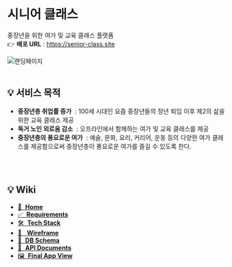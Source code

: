 # 시니어 클래스
중장년을 위한 여가 및 교육 클래스 플랫폼   
👉 <strong>배포 URL</strong> : https://senior-class.site    



<img src='https://user-images.githubusercontent.com/81205088/153705047-1f535585-c07a-43ce-b1ae-17e0708f1d7d.gif' alt='랜딩페이지'/>


<br/>
<br/>


## 💡 서비스 목적
- **중장년층 취업률 증가** &nbsp;: 100세 시대인 요즘 중장년들의 정년 퇴임 이후 제2의 삶을 위한 교육 클래스 제공
- **독거 노인 외로움 감소** &nbsp;: 오프라인에서 함께하는 여가 및 교육 클래스를 제공
- **중장년층의 풍요로운 여가** &nbsp;: 예술, 문화, 요리, 커리어, 운동 등의 다양한 여가 클래스를 제공함으로써 중장년층이 풍요로운 여가를 즐길 수 있도록 한다.


<br/>
<br/>    

## 💡 Wiki
<ul>
  <li>
    <a href='https://github.com/loocia1910/senior-class/wiki#%ED%94%84%EB%A1%9C%EC%A0%9D%ED%8A%B8-%EC%86%8C%EA%B0%9C' >🏡&nbsp; <strong>Home</strong></a>
  </li>
  <li>
    <a href='https://github.com/loocia1910/senior-class/wiki/Requirements#%ED%94%84%EB%A1%9C%EC%A0%9D%ED%8A%B8-%EC%9A%94%EA%B5%AC%EC%82%AC%ED%95%AD' >✅&nbsp; <strong>Requirements</strong></a>
  </li>
  <li>
    <a href='https://github.com/loocia1910/senior-class/wiki/Tech-Stack' >🛠  &nbsp;<strong>Tech Stack</strong></a>
  </li>
  <li>
    <a href='https://github.com/loocia1910/senior-class/wiki/Wireframe#wireframe' >🎨 &nbsp; <strong>Wireframe</strong></a>
  </li>
  <li>
    <a href='https://github.com/loocia1910/senior-class/wiki/DB-Schema#db-schema' >🧱 &nbsp;<strong>DB Schema</strong></a>
  </li>
  <li>
    <a href='https://github.com/loocia1910/senior-class/wiki/API-Documents#api-documents' > 📝 &nbsp;<strong>API Documents</strong></a>
  </li>  
  <li>
    <a href='https://github.com/loocia1910/senior-class/wiki/Final-App-Screen#app-view' > 🖼 &nbsp;<strong>Final App View</strong></a>
  </li>    
</ul>

